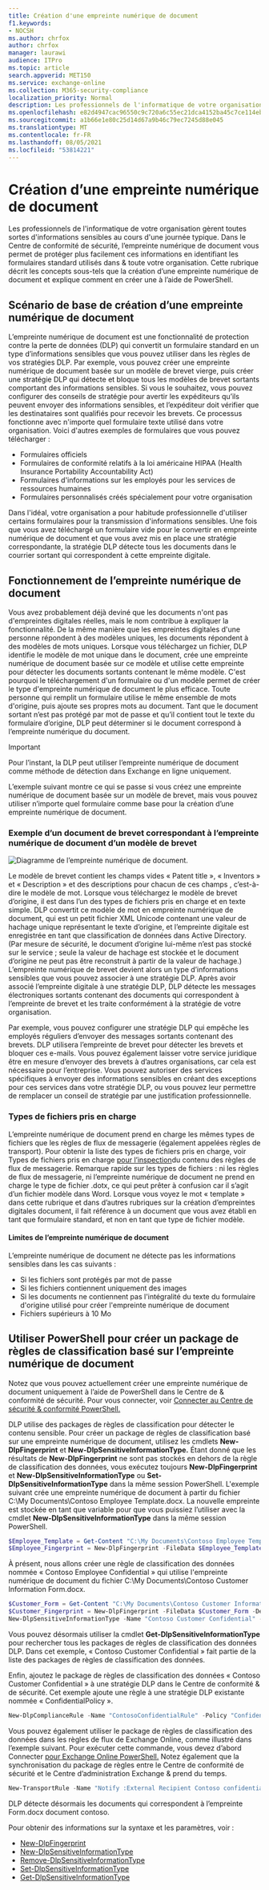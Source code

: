 ```yaml
---
title: Création d'une empreinte numérique de document
f1.keywords:
- NOCSH
ms.author: chrfox
author: chrfox
manager: laurawi
audience: ITPro
ms.topic: article
search.appverid: MET150
ms.service: exchange-online
ms.collection: M365-security-compliance
localization_priority: Normal
description: Les professionnels de l'informatique de votre organisation gèrent toutes sortes d'informations sensibles au cours d'une journée typique. La création d'une empreinte numérique de document facilite la protection de ces informations en identifiant les formulaires standard utilisés au sein de votre organisation. Cette rubrique décrit les concepts sous-tels que la création d’une empreinte numérique de document et explique comment en créer une à l’aide de PowerShell.
ms.openlocfilehash: e82d4947cac96550c9c720a6c55ec21dca4152ba45c7ce114eb3ba07a276a223
ms.sourcegitcommit: a1b66e1e80c25d14d67a9b46c79ec7245d88e045
ms.translationtype: MT
ms.contentlocale: fr-FR
ms.lasthandoff: 08/05/2021
ms.locfileid: "53814221"
---
```

# <a name="document-fingerprinting"></a>Création d’une empreinte numérique de document

Les professionnels de l'informatique de votre organisation gèrent toutes sortes d'informations sensibles au cours d'une journée typique. Dans le Centre de conformité de sécurité, l’empreinte numérique de document vous permet de protéger plus facilement ces informations en identifiant les formulaires standard utilisés dans &amp; toute votre organisation. Cette rubrique décrit les concepts sous-tels que la création d’une empreinte numérique de document et explique comment en créer une à l’aide de PowerShell.
  
## <a name="basic-scenario-for-document-fingerprinting"></a>Scénario de base de création d’une empreinte numérique de document

L’empreinte numérique de document est une fonctionnalité de protection contre la perte de données (DLP) qui convertit un formulaire standard en un type d’informations sensibles que vous pouvez utiliser dans les règles de vos stratégies DLP. Par exemple, vous pouvez créer une empreinte numérique de document basée sur un modèle de brevet vierge, puis créer une stratégie DLP qui détecte et bloque tous les modèles de brevet sortants comportant des informations sensibles. Si vous le souhaitez, vous pouvez configurer des conseils de stratégie pour avertir les expéditeurs qu’ils peuvent envoyer des informations sensibles, et l’expéditeur doit vérifier que les destinataires sont qualifiés pour recevoir les brevets. [](use-notifications-and-policy-tips.md) Ce processus fonctionne avec n'importe quel formulaire texte utilisé dans votre organisation. Voici d'autres exemples de formulaires que vous pouvez télécharger :
  
- Formulaires officiels
- Formulaires de conformité relatifs à la loi américaine HIPAA (Health Insurance Portability Accountability Act)  
- Formulaires d'informations sur les employés pour les services de ressources humaines
- Formulaires personnalisés créés spécialement pour votre organisation

Dans l'idéal, votre organisation a pour habitude professionnelle d'utiliser certains formulaires pour la transmission d'informations sensibles. Une fois que vous avez téléchargé un formulaire vide pour le convertir en empreinte numérique de document et que vous avez mis en place une stratégie correspondante, la stratégie DLP détecte tous les documents dans le courrier sortant qui correspondent à cette empreinte digitale.

## <a name="how-document-fingerprinting-works"></a>Fonctionnement de l’empreinte numérique de document

Vous avez probablement déjà deviné que les documents n'ont pas d'empreintes digitales réelles, mais le nom contribue à expliquer la fonctionnalité. De la même manière que les empreintes digitales d'une personne répondent à des modèles uniques, les documents répondent à des modèles de mots uniques. Lorsque vous téléchargez un fichier, DLP identifie le modèle de mot unique dans le document, crée une empreinte numérique de document basée sur ce modèle et utilise cette empreinte pour détecter les documents sortants contenant le même modèle. C'est pourquoi le téléchargement d'un formulaire ou d'un modèle permet de créer le type d'empreinte numérique de document le plus efficace. Toute personne qui remplit un formulaire utilise le même ensemble de mots d'origine, puis ajoute ses propres mots au document. Tant que le document sortant n’est pas protégé par mot de passe et qu’il contient tout le texte du formulaire d’origine, DLP peut déterminer si le document correspond à l’empreinte numérique du document.

> [!IMPORTANT]
> Pour l’instant, la DLP peut utiliser l’empreinte numérique de document comme méthode de détection dans Exchange en ligne uniquement.

L’exemple suivant montre ce qui se passe si vous créez une empreinte numérique de document basée sur un modèle de brevet, mais vous pouvez utiliser n’importe quel formulaire comme base pour la création d’une empreinte numérique de document.
  
### <a name="example-of-a-patent-document-matching-a-document-fingerprint-of-a-patent-template"></a>Exemple d’un document de brevet correspondant à l’empreinte numérique de document d’un modèle de brevet

![Diagramme de l’empreinte numérique de document.](../media/Document-Fingerprinting-diagram.png)
  
Le modèle de brevet contient les champs vides « Patent title », « Inventors » et « Description » et des descriptions pour chacun de ces champs , c’est-à-dire le modèle de mot. Lorsque vous téléchargez le modèle de brevet d’origine, il est dans l’un des types de fichiers pris en charge et en texte simple. DLP convertit ce modèle de mot en empreinte numérique de document, qui est un petit fichier XML Unicode contenant une valeur de hachage unique représentant le texte d’origine, et l’empreinte digitale est enregistrée en tant que classification de données dans Active Directory. (Par mesure de sécurité, le document d’origine lui-même n’est pas stocké sur le service ; seule la valeur de hachage est stockée et le document d’origine ne peut pas être reconstruit à partir de la valeur de hachage.) L’empreinte numérique de brevet devient alors un type d’informations sensibles que vous pouvez associer à une stratégie DLP. Après avoir associé l’empreinte digitale à une stratégie DLP, DLP détecte les messages électroniques sortants contenant des documents qui correspondent à l’empreinte de brevet et les traite conformément à la stratégie de votre organisation. 

Par exemple, vous pouvez configurer une stratégie DLP qui empêche les employés réguliers d’envoyer des messages sortants contenant des brevets. DLP utilisera l’empreinte de brevet pour détecter les brevets et bloquer ces e-mails. Vous pouvez également laisser votre service juridique être en mesure d’envoyer des brevets à d’autres organisations, car cela est nécessaire pour l’entreprise. Vous pouvez autoriser des services spécifiques à envoyer des informations sensibles en créant des exceptions pour ces services dans votre stratégie DLP, ou vous pouvez leur permettre de remplacer un conseil de stratégie par une justification professionnelle.
  
### <a name="supported-file-types"></a>Types de fichiers pris en charge

L’empreinte numérique de document prend en charge les mêmes types de fichiers que les règles de flux de messagerie (également appelées règles de transport). Pour obtenir la liste des types de fichiers pris en charge, voir Types de fichiers pris en charge [pour l’inspection](/exchange/security-and-compliance/mail-flow-rules/inspect-message-attachments#supported-file-types-for-mail-flow-rule-content-inspection)du contenu des règles de flux de messagerie. Remarque rapide sur les types de fichiers : ni les règles de flux de messagerie, ni l’empreinte numérique de document ne prend en charge le type de fichier .dotx, ce qui peut prêter à confusion car il s’agit d’un fichier modèle dans Word. Lorsque vous voyez le mot « template » dans cette rubrique et dans d’autres rubriques sur la création d’empreintes digitales document, il fait référence à un document que vous avez établi en tant que formulaire standard, et non en tant que type de fichier modèle.
  
#### <a name="limitations-of-document-fingerprinting"></a>Limites de l’empreinte numérique de document

L’empreinte numérique de document ne détecte pas les informations sensibles dans les cas suivants :
  
- Si les fichiers sont protégés par mot de passe
- Si les fichiers contiennent uniquement des images
- Si les documents ne contiennent pas l'intégralité du texte du formulaire d'origine utilisé pour créer l'empreinte numérique de document
- Fichiers supérieurs à 10 Mo

## <a name="use-powershell-to-create-a-classification-rule-package-based-on-document-fingerprinting"></a>Utiliser PowerShell pour créer un package de règles de classification basé sur l’empreinte numérique de document

Notez que vous pouvez actuellement créer une empreinte numérique de document uniquement à l’aide de PowerShell dans le Centre de &amp; conformité de sécurité. Pour vous connecter, voir [Connecter au Centre de sécurité & conformité PowerShell.](/powershell/exchange/connect-to-scc-powershell)

DLP utilise des packages de règles de classification pour détecter le contenu sensible. Pour créer un package de règles de classification basé sur une empreinte numérique de document, utilisez les cmdlets **New-DlpFingerprint** et **New-DlpSensitiveInformationType.** Étant donné que les résultats de **New-DlpFingerprint** ne sont pas stockés en dehors de la règle de classification des données, vous exécutez toujours **New-DlpFingerprint** et **New-DlpSensitiveInformationType** ou **Set-DlpSensitiveInformationType** dans la même session PowerShell. L'exemple suivant crée une empreinte numérique de document à partir du fichier C:\My Documents\Contoso Employee Template.docx. La nouvelle empreinte est stockée en tant que variable pour que vous puissiez l’utiliser avec la cmdlet **New-DlpSensitiveInformationType** dans la même session PowerShell.
  
```powershell
$Employee_Template = Get-Content "C:\My Documents\Contoso Employee Template.docx" -Encoding byte -ReadCount 0
$Employee_Fingerprint = New-DlpFingerprint -FileData $Employee_Template -Description "Contoso Employee Template"
```

À présent, nous allons créer une règle de classification des données nommée « Contoso Employee Confidential » qui utilise l'empreinte numérique de document du fichier C:\My Documents\Contoso Customer Information Form.docx.
  
```powershell
$Customer_Form = Get-Content "C:\My Documents\Contoso Customer Information Form.docx" -Encoding byte -ReadCount 0
$Customer_Fingerprint = New-DlpFingerprint -FileData $Customer_Form -Description "Contoso Customer Information Form"
New-DlpSensitiveInformationType -Name "Contoso Customer Confidential" -Fingerprints $Customer_Fingerprint -Description "Message contains Contoso customer information." 
```

Vous pouvez désormais utiliser la cmdlet **Get-DlpSensitiveInformationType** pour rechercher tous les packages de règles de classification des données DLP. Dans cet exemple, « Contoso Customer Confidential » fait partie de la liste des packages de règles de classification des données. 
  
Enfin, ajoutez le package de règles de classification des données « Contoso Customer Confidential » à une stratégie DLP dans le Centre de conformité &amp; de sécurité. Cet exemple ajoute une règle à une stratégie DLP existante nommée « ConfidentialPolicy ».

```powershell
New-DlpComplianceRule -Name "ContosoConfidentialRule" -Policy "ConfidentialPolicy" -ContentContainsSensitiveInformation @{Name="Contoso Customer Confidential"} -BlockAccess $True
```

Vous pouvez également utiliser le package de règles de classification des données dans les règles de flux de Exchange Online, comme illustré dans l’exemple suivant. Pour exécuter cette commande, vous devez d’abord Connecter [pour Exchange Online PowerShell.](/powershell/exchange/connect-to-exchange-online-powershell) Notez également que la synchronisation du package de règles entre le Centre de conformité de sécurité et le Centre d’administration Exchange &amp; prend du temps.
  
```powershell
New-TransportRule -Name "Notify :External Recipient Contoso confidential" -NotifySender NotifyOnly -Mode Enforce -SentToScope NotInOrganization -MessageContainsDataClassification @{Name=" Contoso Customer Confidential"}
```

DLP détecte désormais les documents qui correspondent à l’empreinte Form.docx document contoso.
  
Pour obtenir des informations sur la syntaxe et les paramètres, voir :

- [New-DlpFingerprint](/powershell/module/exchange/New-DlpFingerprint)
- [New-DlpSensitiveInformationType](/powershell/module/exchange/New-DlpSensitiveInformationType)
- [Remove-DlpSensitiveInformationType](/powershell/module/exchange/Remove-DlpSensitiveInformationType)
- [Set-DlpSensitiveInformationType](/powershell/module/exchange/Set-DlpSensitiveInformationType)
- [Get-DlpSensitiveInformationType](/powershell/module/exchange/Get-DlpSensitiveInformationType)
